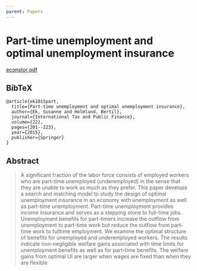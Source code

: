 ```yaml
---
parent: Papers
---
```


# Part-time unemployment and optimal unemployment insurance

[econstor pdf](https://www.econstor.eu/bitstream/10419/82607/1/653681291.pdf)

## BibTeX
```
@article{ek2015part,
  title={Part-time unemployment and optimal unemployment insurance},
  author={Ek, Susanne and Holmlund, Bertil},
  journal={International Tax and Public Finance},
  volume={22},
  pages={201--223},
  year={2015},
  publisher={Springer}
}
```

## Abstract

> A significant fraction of the labor force consists of employed workers who are part-time unemployed (underemployed) in the sense that
they are unable to work as much as they prefer. This paper develops a search and matching model to study the design of optimal unemployment insurance in an economy with unemployment as well as
part-time unemployment. Part-time unemployment provides income
insurance and serves as a stepping stone to full-time jobs. Unemployment benefits for part-timers increase the outflow from unemployment
to part-time work but reduce the outflow from part-time work to fulltime employment. We examine the optimal structure of benefits for
unemployed and underemployed workers. The results indicate non-negligible welfare gains associated with time limits for unemployment
benefits as well as for part-time benefits. The welfare gains from optimal UI are larger when wages are fixed than when they are flexible



